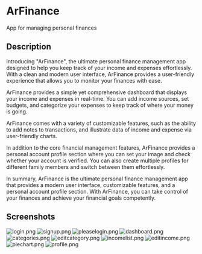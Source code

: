 # ArFinance
App for managing personal finances

## Description
Introducing "ArFinance", the ultimate personal finance management app designed to help you keep track of your income and expenses effortlessly.
With a clean and modern user interface, ArFinance provides a user-friendly experience that allows you to monitor your finances with ease.

ArFinance provides a simple yet comprehensive dashboard that displays your income and expenses in real-time.
You can add income sources, set budgets, and categorize your expenses to keep track of where your money is going.

ArFinance comes with a variety of customizable features, such as the ability to add notes to transactions, and
illustrate data of income and expense via user-friendly charts.

In addition to the core financial management features, ArFinance provides a personal account profile section where you can
set your image and check whether your account is verified. You can also create multiple profiles for
different family members and switch between them effortlessly.

In summary, ArFinance is the ultimate personal finance management app that provides a modern user interface,
customizable features, and a personal account profile section. With ArFinance, you can take control of your
finances and achieve your financial goals competently.

## Screenshots
![login.png](screenshots/login.png)
![signup.png](screenshots/signup.png)
![pleaselogin.png](screenshots/pleaselogin.png)
![dashboard.png](screenshots/dashboard.png)
![categories.png](screenshots/categories.png)
![editcategory.png](screenshots/editcategory.png)
![incomelist.png](screenshots/incomelist.png)
![editincome.png](screenshots/editincome.png)
![piechart.png](screenshots/piechart.png)
![profile.png](screenshots/profile.png)
